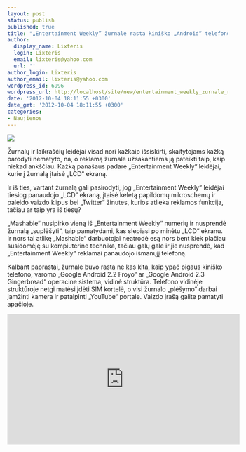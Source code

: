 ```yaml
---
layout: post
status: publish
published: true
title: "„Entertainment Weekly” žurnale rasta kiniško „Android“ telefono vidinė struktūra"
author:
  display_name: Lixteris
  login: Lixteris
  email: lixteris@yahoo.com
  url: ''
author_login: Lixteris
author_email: lixteris@yahoo.com
wordpress_id: 6996
wordpress_url: http://localhost/site/new/entertainment_weekly_zurnale_rasta_kinisko_android_telefono_vidine_struktura/
date: '2012-10-04 18:11:55 +0300'
date_gmt: '2012-10-04 18:11:55 +0300'
categories:
- Naujienos
---
```

<p><div class="imgright"><img src="http://technews.lt/upload/1-entertainment_weekly_android_phone.jpg"  /></div></p>
<p>
	Žurnalų ir laikra&scaron;čių leidėjai visad nori kažkaip i&scaron;siskirti, skaitytojams kažką parodyti nematyto, na, o reklamą žurnale užsakantiems ją pateikti taip, kaip niekad ank&scaron;čiau. Kažką pana&scaron;aus padarė &bdquo;Entertainment Weekly&ldquo; leidėjai, kurie į žurnalą įtaisė &bdquo;LCD&ldquo; ekraną.</p>
<p>
	Ir i&scaron; ties, vartant žurnalą gali pasirodyti, jog &bdquo;Entertainment Weekly&ldquo; leidėjai tiesiog panaudojo &bdquo;LCD&ldquo; ekraną, įtaisė keletą papildomų mikroschemų ir paleido vaizdo klipus bei &bdquo;Twitter&ldquo; žinutes, kurios atlieka reklamos funkcija, tačiau ar taip yra i&scaron; tiesų?</p>
<p>
	&bdquo;Mashable&ldquo; nusipirko vieną i&scaron; &bdquo;Entertainment Weekly&ldquo; numerių ir nusprendė žurnalą &bdquo;suplė&scaron;yti&ldquo;, taip pamatydami, kas slepiasi po minėtu &bdquo;LCD&ldquo; ekranu. Ir nors tai atlikę &bdquo;Mashable&ldquo; darbuotojai neatrodė esą nors bent kiek plačiau susidomėję su kompiuterine technika, tačiau galų gale ir jie nusprendė, kad &bdquo;Entertainment Weekly&ldquo; reklamai panaudojo i&scaron;manųjį telefoną.</p>
<p>
	Kalbant paprastai, žurnale buvo rasta ne kas kita, kaip ypač pigaus kini&scaron;ko telefono, varomo &bdquo;Google Android 2.2 Froyo&ldquo; ar &bdquo;Google Android 2.3 Gingerbread&ldquo; operacine sistema, vidinė struktūra. Telefono vidinėje struktūroje netgi matėsi įdėti SIM kortelė, o visi žurnalo &bdquo;plė&scaron;ymo&ldquo; darbai įamžinti kamera ir patalpinti &bdquo;YouTube&ldquo; portale. Vaizdo įra&scaron;ą galite pamatyti apačioje.</p>
<p>
	<iframe allowfullscreen="" frameborder="0" height="298" src="http://www.youtube.com/embed/FQm7k4riCoE" width="530"></iframe></p>
